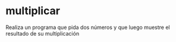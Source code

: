 # multiplicar

Realiza un programa que pida dos números y que luego muestre el resultado
de su multiplicación
